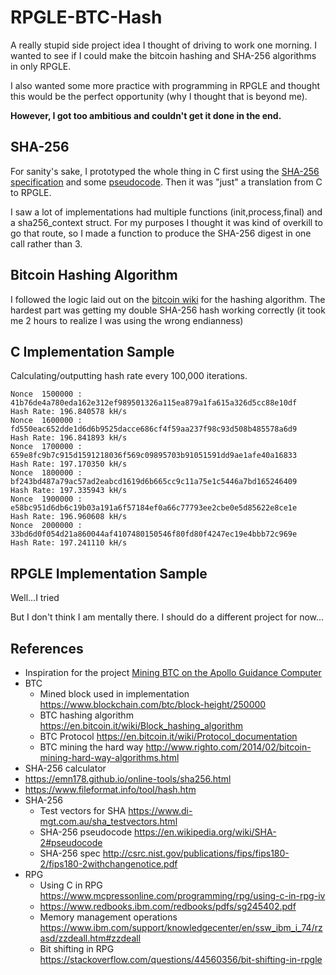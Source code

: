 # RPGLE-BTC-Hash


A really stupid side project idea I thought of driving to work one morning. I wanted to see if I could make the bitcoin hashing and SHA-256 algorithms in only RPGLE.

I also wanted some more practice with programming in RPGLE and thought this would be the perfect opportunity (why I thought that is beyond me).

**However, I got too ambitious and couldn't get it done in the end.**


## SHA-256
For sanity's sake, I prototyped the whole thing in C first using the 
[SHA-256 specification](http://csrc.nist.gov/publications/fips/fips180-2/fips180-2withchangenotice.pdf)
and some [pseudocode](https://en.wikipedia.org/wiki/SHA-2#pseudocode). Then it was "just" a translation from C to RPGLE.


I saw a lot of implementations had multiple functions (init,process,final) and a sha256_context struct. 
For my purposes I thought it was kind of overkill to go that route, so I made a function
to produce the SHA-256 digest in one call rather than 3.


## Bitcoin Hashing Algorithm
I followed the logic laid out on the [bitcoin wiki](https://en.bitcoin.it/wiki/Block_hashing_algorithm) for the
hashing algorithm. The hardest part was getting my double SHA-256 hash working correctly 
(it took me 2 hours to realize I was using the wrong endianness)


## C Implementation Sample
Calculating/outputting hash rate every 100,000 iterations.

```
Nonce  1500000 : 41b76de4a780eda162e312ef989501326a115ea879a1fa615a326d5cc88e10df    Hash Rate: 196.840578 kH/s
Nonce  1600000 : fd550eac652dde1d6d6b9525dacce686cf4f59aa237f98c93d508b485578a6d9    Hash Rate: 196.841893 kH/s
Nonce  1700000 : 659e8fc9b7c915d1591218036f569c09895703b91051591dd9ae1afe40a16833    Hash Rate: 197.170350 kH/s
Nonce  1800000 : bf243bd487a79ac57ad2eabcd1619d6b665cc9c11a75e1c5446a7bd165246409    Hash Rate: 197.335943 kH/s
Nonce  1900000 : e58bc951d6db6c19b03a191a6f57184ef0a66c77793ee2cbe0e5d85622e8ce1e    Hash Rate: 196.960608 kH/s
Nonce  2000000 : 33bd6d0f054d21a860044af4107480150546f80fd80f4247ec19e4bbb72c969e    Hash Rate: 197.241110 kH/s
```


## RPGLE Implementation Sample
Well...I tried

But I don't think I am mentally there. I should do a different project for now...


## References
* Inspiration for the project [Mining BTC on the Apollo Guidance Computer](http://www.righto.com/2019/07/bitcoin-mining-on-apollo-guidance.html)
* BTC
  * Mined block used in implementation https://www.blockchain.com/btc/block-height/250000
  * BTC hashing algorithm https://en.bitcoin.it/wiki/Block_hashing_algorithm
  * BTC Protocol https://en.bitcoin.it/wiki/Protocol_documentation
  * BTC mining the hard way http://www.righto.com/2014/02/bitcoin-mining-hard-way-algorithms.html
* SHA-256 calculator
 * https://emn178.github.io/online-tools/sha256.html
 * https://www.fileformat.info/tool/hash.htm
* SHA-256
  * Test vectors for SHA https://www.di-mgt.com.au/sha_testvectors.html
  * SHA-256 pseudocode https://en.wikipedia.org/wiki/SHA-2#pseudocode
  * SHA-256 spec http://csrc.nist.gov/publications/fips/fips180-2/fips180-2withchangenotice.pdf
* RPG
  * Using C in RPG https://www.mcpressonline.com/programming/rpg/using-c-in-rpg-iv
  * https://www.redbooks.ibm.com/redbooks/pdfs/sg245402.pdf
  * Memory management operations https://www.ibm.com/support/knowledgecenter/en/ssw_ibm_i_74/rzasd/zzdeall.htm#zzdeall
  * Bit shifting in RPG https://stackoverflow.com/questions/44560356/bit-shifting-in-rpgle
